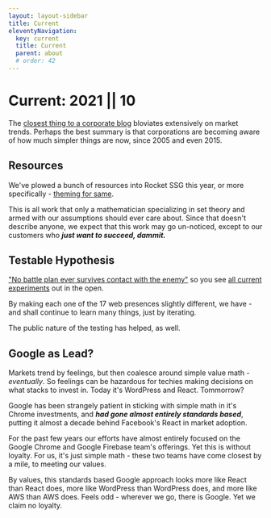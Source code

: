 ```yaml
---
layout: layout-sidebar
title: Current
eleventyNavigation:
  key: current
  title: Current
  parent: about
  # order: 42
---
```


# Current: 2021 || 10

The [closest thing to a corporate blog](https://webappwriter.com/blog/) bloviates extensively on market trends. Perhaps the best summary is that corporations are becoming aware of how much simpler things are now, since 2005 and even 2015.

## Resources

We've plowed a bunch of resources into Rocket SSG this year, or more specifically - [theming for same](https://webappwriter.com/fins/). 

This is all work that only a mathematician specializing in set theory and armed with our assumptions should ever care about. Since that doesn't describe anyone, we expect that this work may go un-noticed, except to our customers who _**just want to succeed, dammit.**_

## Testable Hypothesis

["No battle plan ever survives contact with the enemy"](https://en.wikiquote.org/wiki/Helmuth_von_Moltke_the_Elder) so you see [all current experiments](https://github.com/petecarapetyan/fins-rocket-themes#readme) out in the open.

By making each one of the 17 web presences slightly different, we have - and shall continue to learn many things, just by iterating.

The public nature of the testing has helped, as well.

## Google as Lead?

Markets trend by feelings, but then coalesce around simple value math - _eventually_. So feelings can be hazardous for techies making decisions on what stacks to invest in. Today it's WordPress and React. Tommorrow?

Google has been strangely patient in sticking with simple math in it's Chrome investments, and _**had gone almost entirely standards based**_, putting it almost a decade behind Facebook's React in market adoption.

For the past few years our efforts have almost entirely focused on the Google Chrome and Google Firebase team's offerings. Yet this is without loyalty. For us, it's just simple math - these two teams have come closest by a mile, to meeting our values.

By values, this standards based Google approach looks more like React than React does, more like WordPress than WordPress does, and more like AWS than AWS does. Feels odd - wherever we go, there is Google. Yet we claim no loyalty.
